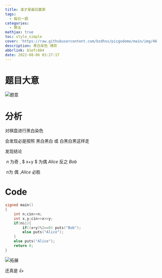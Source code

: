 ```yaml
---
title: 谁才是最后赢家
tags:
  - 每日一题
categories:
  - 算法
mathjax: true
toc: style_simple
cover: 'https://raw.githubusercontent.com/bzdhxs/picgodemo/main/img/46.jpg'
description: 黑白染色 博弈
abbrlink: 81efc884
date: 2022-08-06 03:27:17
---
```

# 题目大意



![题意](https://cdn.jsdelivr.net/gh/bzdhxs/picgodemo/img/image-20220806030927787.png)





# 分析

对棋盘进行黑白染色

会发现必是按照 黑白黑白 或 白黑白黑这样走

发现结论

​	$n$ 为奇 , $ x+y $ 为偶  $Alice$  反之 $Bob$

​	$n$为 偶  ,$Alice$ 必胜



#  Code



```cpp
signed main()
{
    int n;cin>>n;
    int x,y;cin>>x>>y;
    if(n&1){
        if((x+y)%2==0) puts("Bob");
        else puts("Alice");
    }
    else puts("Alice");
    return 0;
}
```



![拓展](https://cdn.jsdelivr.net/gh/bzdhxs/picgodemo/img/image-20220806031349626.png)



还真是 👍